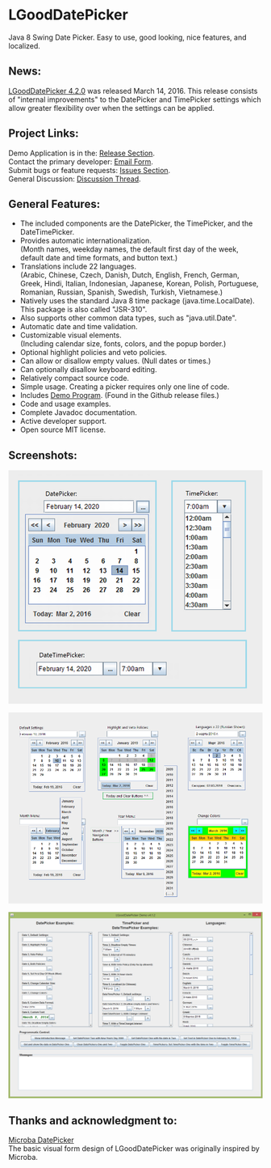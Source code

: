 # LGoodDatePicker
Java 8 Swing Date Picker. Easy to use, good looking, nice features, and localized.

## News:
[LGoodDatePicker 4.2.0](https://github.com/LGoodDatePicker/LGoodDatePicker/releases) was released March 14, 2016. This release consists of "internal improvements" to the DatePicker and TimePicker settings which allow greater flexibility over when the settings can be applied. 

## Project Links:
Demo Application is in the: [Release Section](https://github.com/LGoodDatePicker/LGoodDatePicker/releases).  
Contact the primary developer: [Email Form](http://www.emailmeform.com/builder/form/ZQcYut4393).  
Submit bugs or feature requests: [Issues Section](https://github.com/LGoodDatePicker/LGoodDatePicker/issues).  
General Discussion: [Discussion Thread](https://github.com/LGoodDatePicker/LGoodDatePicker/issues/2).  

## General Features:
* The included components are the DatePicker, the TimePicker, and the DateTimePicker.
* Provides automatic internationalization.  
(Month names, weekday names, the default first day of the week, default date and time formats, and button text.)
* Translations include 22 languages.  
(Arabic, Chinese, Czech, Danish, Dutch, English, French, German, Greek, Hindi, Italian, Indonesian, Japanese, Korean, Polish, Portuguese, Romanian, Russian, Spanish, Swedish, Turkish, Vietnamese.)
* Natively uses the standard Java 8 time package (java.time.LocalDate). This package is also called "JSR-310".
* Also supports other common data types, such as "java.util.Date".
* Automatic date and time validation.
* Customizable visual elements.  
(Including calendar size, fonts, colors, and the popup border.)
* Optional highlight policies and veto policies.
* Can allow or disallow empty values. (Null dates or times.)
* Can optionally disallow keyboard editing. 
* Relatively compact source code.
* Simple usage. Creating a picker requires only one line of code.
* Includes [Demo Program](https://github.com/LGoodDatePicker/LGoodDatePicker/releases). (Found in the Github release files.)
* Code and usage examples.
* Complete Javadoc documentation.
* Active developer support. 
* Open source MIT license.

## Screenshots:

![Screenshots DatePicker, TimePicker, and DateTimePicker](/Site/ScreenShots/LGoodDatePicker_DatePicker_TimePicker_And_DateTimePicker.png?raw=true "")

![Screenshots DatePicker](/Site/ScreenShots/LGoodDatePicker_Screenshots_1_FullSize.png?raw=true "")

![Screenshots Demo](/Site/ScreenShots/DemoProgramScreenshot1.png?raw=true "")
  
    
## Thanks and acknowledgment to:

[Microba DatePicker](https://github.com/tdbear/microba)  
The basic visual form design of LGoodDatePicker was originally inspired by Microba.
